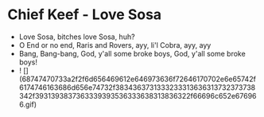 # Chief Keef - Love Sosa

* Love Sosa, bitches love Sosa, huh?
* O End or no end, Raris and Rovers, ayy, li'l Cobra, ayy, ayy
* Bang, Bang-bang, God, y'all some broke boys, God, y'all some broke boys!
* ! [] (68747470733a2f2f6d656469612e646973636f72646170702e6e65742f6174746163686d656e74732f3834363731333233313636313732373738342f3931393837363339393536333638313836322f66696c652e676966.gif)
